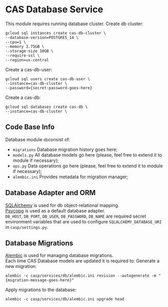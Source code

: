 # CAS Database Service
This module requires running database cluster.
Create db cluster:
```
gcloud sql instances create cas-db-cluster \
--database-version=POSTGRES_14 \
--cpu=1 \
--memory 3.75GB \
--storage-size 10GB \
--require-ssl \
--region=us-central
```
Create a cas-db-user:
```
gcloud sql users create cas-db-user \
--instance=cas-db-cluster \
--password={secret-password-goes-here}
```
Create a cas-db:
```
gcloud sql databases create cas-db \
--instance=cas-db-cluster \

```
## Code Base Info

Database module `db`consist of:
- `migrations` Database migration history goes here;
- `models.py` All database models go here (please, feel free to extend it to module if necessary);
- `ops.py` Data operations go here (please, feel free to extend it to module if necessary);
- `alembic.ini` Provides metadata for migration manager;

## Database Adapter and ORM
[SQLAlchemy](https://www.sqlalchemy.org/) is used for db object-relational mapping. \
[Psycopg](https://pypi.org/project/psycopg2/) is used as a default database adapter. \
`DB_HOST`, `DB_PORT`, `DB_USER`, `DB_PASSWORD`, `DB_NAME` are required secret environment variables that are used to configure `SQLALCHEMY_DATABASE_URI` in `casp/settings.py`.
## Database Migrations
[Alembic](https://alembic.sqlalchemy.org/en/latest/) is used for managing database migrations. \
Each time CAS Database models are updated it is required to:
Generate a new migration: 
```
alembic -c casp/services/db/alembic.ini revision --autogenerate -m "{migration-message-goes-here}"
```
Apply migrations to the database:
```
alembic -c casp/services/db/alembic.ini upgrade head 
```
